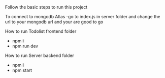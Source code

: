 Follow the basic steps to run this project 

To connect to mongodb Atlas 
 -go to index.js in server folder and change the url to your mongodb url and your are good to go 

How to run Todolist frontend folder
- npm i
- npm run dev

How to run Server backend folder
- npm i
- npm start
